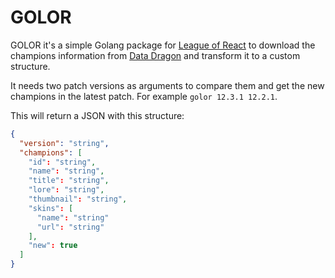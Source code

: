 # GOLOR

GOLOR it's a simple Golang package for [League of React](https://github.com/kristiandrex/league-of-react) to download the champions information from [Data Dragon](https://developer.riotgames.com/docs/lol#data-dragon) and transform it to a custom structure.

It needs two patch versions as arguments to compare them and get the new champions in the latest patch. For example `golor 12.3.1 12.2.1`.

This will return a JSON with this structure:

```json
{
  "version": "string",
  "champions": [
    "id": "string",
    "name": "string",
    "title": "string",
    "lore": "string",
    "thumbnail": "string",
    "skins": [
      "name": "string"
      "url": "string"
    ],
    "new": true
  ]
}
```
